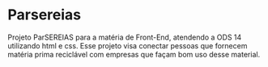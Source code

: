 # Parsereias
Projeto ParSEREIAS para a matéria de Front-End, atendendo a ODS 14 utilizando html e css. Esse projeto visa conectar pessoas que fornecem matéria prima reciclável com empresas que façam bom uso desse material.
